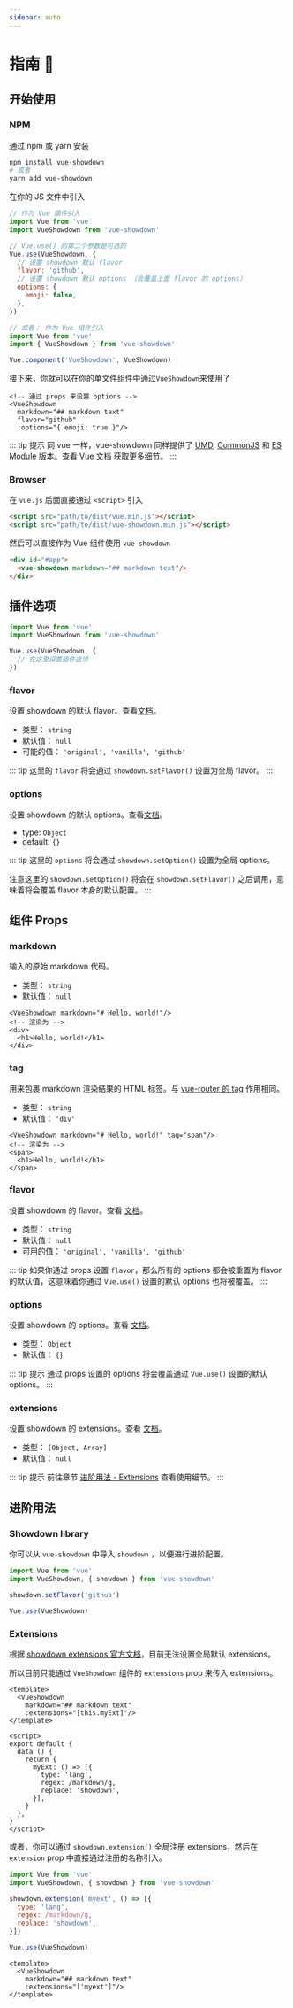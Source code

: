 ```yaml
---
sidebar: auto
---
```


# 指南 :rocket:

## 开始使用

### NPM

通过 npm 或 yarn 安装

```bash
npm install vue-showdown
# 或者
yarn add vue-showdown
```

在你的 JS 文件中引入

```js
// 作为 Vue 插件引入
import Vue from 'vue'
import VueShowdown from 'vue-showdown'

// Vue.use() 的第二个参数是可选的
Vue.use(VueShowdown, {
  // 设置 showdown 默认 flavor
  flavor: 'github',
  // 设置 showdown 默认 options （会覆盖上面 flavor 的 options）
  options: {
    emoji: false,
  },
})

// 或者： 作为 Vue 组件引入
import Vue from 'vue'
import { VueShowdown } from 'vue-showdown'

Vue.component('VueShowdown', VueShowdown)
```

接下来，你就可以在你的单文件组件中通过`VueShowdown`来使用了

```vue
<!-- 通过 props 来设置 options -->
<VueShowdown
  markdown="## markdown text"
  flavor="github"
  :options="{ emoji: true }"/>
```

::: tip 提示
同 vue 一样，vue-showdown 同样提供了 [UMD](https://github.com/umdjs/umd), [CommonJS](http://wiki.commonjs.org/wiki/Modules/1.1) 和 [ES Module](http://exploringjs.com/es6/ch_modules.html) 版本。查看 [Vue 文档](https://vuejs.org/v2/guide/installation.html#Terms) 获取更多细节。
:::


### Browser

在 `vue.js` 后面直接通过 `<script>` 引入

```html
<script src="path/to/dist/vue.min.js"></script>
<script src="path/to/dist/vue-showdown.min.js"></script>
```

然后可以直接作为 Vue 组件使用 `vue-showdown`

```html
<div id="#app">
  <vue-showdown markdown="## markdown text"/>
</div>
```

## 插件选项

```js
import Vue from 'vue'
import VueShowdown from 'vue-showdown'

Vue.use(VueShowdown, {
  // 在这里设置插件选项
})
```

### flavor

设置 showdown 的默认 flavor。查看[文档](https://github.com/showdownjs/showdown#flavors)。

- 类型： `string`
- 默认值： `null`
- 可能的值： `'original', 'vanilla', 'github'`

::: tip
这里的 `flavor` 将会通过 `showdown.setFlavor()` 设置为全局 flavor。
:::

### options

设置 showdown 的默认 options。查看[文档](https://github.com/showdownjs/showdown#valid-options)。

- type: `Object`
- default: `{}`

::: tip
这里的 `options` 将会通过 `showdown.setOption()` 设置为全局 options。

注意这里的 `showdown.setOption()` 将会在 `showdown.setFlavor()` 之后调用，意味着将会覆盖 flavor 本身的默认配置。
:::

## 组件 Props

### markdown

输入的原始 markdown 代码。

- 类型： `string`
- 默认值： `null`

```vue
<VueShowdown markdown="# Hello, world!"/>
<!-- 渲染为 -->
<div>
  <h1>Hello, world!</h1>
</div>
```

### tag

用来包裹 markdown 渲染结果的 HTML 标签。与 [vue-router 的 tag](https://router.vuejs.org/api/#tag) 作用相同。

- 类型： `string`
- 默认值： `'div'`

```vue
<VueShowdown markdown="# Hello, world!" tag="span"/>
<!-- 渲染为 -->
<span>
  <h1>Hello, world!</h1>
</span>
```

### flavor

设置 showdown 的 flavor。查看 [文档](https://github.com/showdownjs/showdown#flavors)。

- 类型： `string`
- 默认值： `null`
- 可用的值： `'original', 'vanilla', 'github'`

::: tip
如果你通过 props 设置 `flavor`，那么所有的 options 都会被重置为 flavor 的默认值，这意味着你通过 `Vue.use()` 设置的默认 options 也将被覆盖。
:::

### options

设置 showdown 的 options。查看 [文档](https://github.com/showdownjs/showdown#valid-options)。

- 类型： `Object`
- 默认值： `{}`

::: tip 提示
通过 props 设置的 options 将会覆盖通过 `Vue.use()` 设置的默认 options。
:::

### extensions

设置 showdown 的 extensions。查看 [文档](https://github.com/showdownjs/showdown#extensions)。

- 类型： `[Object, Array]`
- 默认值： `null`

::: tip 提示
前往章节 [进阶用法 - Extensions](./#extensions-2) 查看使用细节。
:::

## 进阶用法

### Showdown library

你可以从 `vue-showdown` 中导入 `showdown` ，以便进行进阶配置。

```js
import Vue from 'vue'
import VueShowdown, { showdown } from 'vue-showdown'

showdown.setFlavor('github')

Vue.use(VueShowdown)
```

### Extensions

根据 [showdown extensions 官方文档](https://github.com/showdownjs/showdown/wiki/extensions)，目前无法设置全局默认 extensions。

所以目前只能通过 `VueShowdown` 组件的 `extensions` prop 来传入 extensions。

```vue
<template>
  <VueShowdown
    markdown="## markdown text"
    :extensions="[this.myExt]"/>
</template>

<script>
export default {
  data () {
    return {
      myExt: () => [{
        type: 'lang',
        regex: /markdown/g,
        replace: 'showdown',
      }],
    }
  },
}
</script>
```

或者，你可以通过 `showdown.extension()` 全局注册 extensions，然后在 `extension` prop 中直接通过注册的名称引入。

```js
import Vue from 'vue'
import VueShowdown, { showdown } from 'vue-showdown'

showdown.extension('myext', () => [{
  type: 'lang',
  regex: /markdown/g,
  replace: 'showdown',
}])

Vue.use(VueShowdown)
```

```vue
<template>
  <VueShowdown
    markdown="## markdown text"
    :extensions="['myext']"/>
</template>
```
